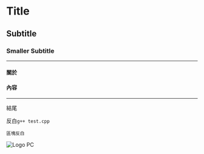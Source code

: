 # Title
## Subtitle
### Smaller Subtitle
---
#### 關於<br>
#### 內容
---
結尾

反白```g++ test.cpp```
```
區塊反白
```
![Logo](圖片位置)
PC